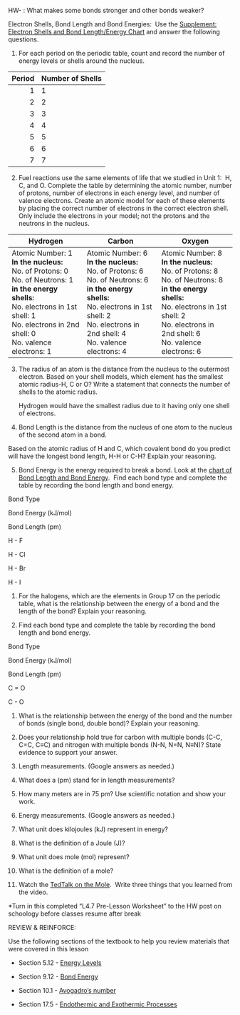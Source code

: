 HW- : What makes some bonds stronger and other bonds weaker?

  

Electron Shells, Bond Length and Bond Energies:  Use the [Supplement: Electron Shells and Bond Length/Energy Chart](https://docs.google.com/document/d/1Z8IZoPStv40yWmrDEjkSEYnKK9HrlaerI0k95XmCNwI/edit?usp=sharing) and answer the following questions.

  

1.  For each period on the periodic table, count and record the number of energy levels or shells around the nucleus.
	
	
  | Period | Number of Shells |
  | ------:|:---------------- |
  |      1 | 1                |
  |      2 | 2                |
  |      3 | 3                |
  |      4 | 4                |
  |      5 | 5                |
  |      6 | 6                |
  |      7 | 7                |

  

2.  Fuel reactions use the same elements of life that we studied in Unit 1:  H, C, and O. Complete the table by determining the atomic number, number of protons, number of electrons in each energy level, and number of valence electrons. Create an atomic model for each of these elements by placing the correct number of electrons in the correct electron shell. Only include the electrons in your model; not the protons and the neutrons in the nucleus.
	
	
| Hydrogen                                                                                                                                                                                                                     | Carbon                                                                                                                                                                                                                        | Oxygen                                                                                                                                                                                                                       |
| ---------------------------------------------------------------------------------------------------------------------------------------------------------------------------------------------------------------------------- | ----------------------------------------------------------------------------------------------------------------------------------------------------------------------------------------------------------------------------- | ---------------------------------------------------------------------------------------------------------------------------------------------------------------------------------------------------------------------------- |
| Atomic Number: 1 <br> **In the nucleus:** <br> No. of Protons: 0 <br> No. of Neutrons: 1<br> **in the energy shells:**  <br> No. electrons in 1st shell: 1  <br> No. electrons in 2nd shell: 0 <br> No. valence electrons: 1 | Atomic Number: 6 <br> **In the nucleus:** <br> No. of Protons: 6 <br> No. of Neutrons: 6 <br> **in the energy shells:**  <br> No. electrons in 1st shell: 2  <br> No. electrons in 2nd shell: 4 <br> No. valence electrons: 4 | Atomic Number: 8 <br> **In the nucleus:** <br> No. of Protons: 8 <br> No. of Neutrons: 8 <br> **in the energy shells:** <br> No. electrons in 1st shell: 2  <br> No. electrons in 2nd shell: 6 <br> No. valence electrons: 6 | 


3.  The radius of an atom is the distance from the nucleus to the outermost electron. Based on your shell models, which element has the smallest atomic radius-H, C or O? Write a statement that connects the number of shells to the atomic radius.

	Hydrogen would have the smallest radius due to it having only one shell of electrons.

  
  

4.  Bond Length is the distance from the nucleus of one atom to the nucleus of the second atom in a bond.  
    

  

Based on the atomic radius of H and C, which covalent bond do you predict will have the longest bond length, H-H or C-H? Explain your reasoning.

  
  
  
  

5.  Bond Energy is the energy required to break a bond. Look at the [chart of Bond Length and Bond Energy](https://docs.google.com/document/d/1Z8IZoPStv40yWmrDEjkSEYnKK9HrlaerI0k95XmCNwI/edit?usp=sharing).  Find each bond type and complete the table by recording the bond length and bond energy.
    

  

Bond Type

Bond Energy (kJ/mol)

Bond Length (pm)

H - F

  

  

H - Cl

  

  

H - Br

  

  

H - I 

  

  

  

1.  For the halogens, which are the elements in Group 17 on the periodic table, what is the relationship between the energy of a bond and the length of the bond? Explain your reasoning.  
    

  
  

6.  Find each bond type and complete the table by recording the bond length and bond energy.
    

  

Bond Type

Bond Energy (kJ/mol)

Bond Length (pm)

C = O

  

  

C - O 

  

  

  

1.  What is the relationship between the energy of the bond and the number of bonds (single bond, double bond)? Explain your reasoning.
    

  
  
  

2.  Does your relationship hold true for carbon with multiple bonds (C-C, C=C, C≡C) and nitrogen with multiple bonds (N-N, N=N, N≡N)? State evidence to support your answer.
    

  
  
  

7.  Length measurements. (Google answers as needed.)
    

1.  What does a (pm) stand for in length measurements?
    

  
  

2.  How many meters are in 75 pm? Use scientific notation and show your work.
    

  
  
  

8.  Energy measurements. (Google answers as needed.)
    

1.  What unit does kilojoules (kJ) represent in energy?
    

  
  

2.  What is the definition of a Joule (J)? 
    

  
  

3.  What unit does mole (mol) represent?
    

  
  

4.  What is the definition of a mole?
    

  
  

5.  Watch the [TedTalk on the Mole](https://www.ted.com/talks/daniel_dulek_how_big_is_a_mole_not_the_animal_the_other_one?language=en#t-4295).  Write three things that you learned from the video.
    

  
  
  
  
  

*Turn in this completed “L4.7 Pre-Lesson Worksheet” to the HW post on schoology before classes resume after break

  

REVIEW & REINFORCE:

Use the following sections of the textbook to help you review materials that were covered in this lesson

-   Section 5.12 - [Energy Levels](https://flexbooks.ck12.org/cbook/ck-12-chemistry-flexbook-2.0/section/5.12/primary/lesson/energy-level-ms-ps/)
    
-   Section 9.12 - [Bond Energy](https://flexbooks.ck12.org/cbook/ck-12-chemistry-flexbook-2.0/section/9.12/primary/lesson/bond-energy-chem/) 
    
-   Section 10.1 - [Avogadro’s number](https://flexbooks.ck12.org/cbook/ck-12-chemistry-flexbook-2.0/section/10.1/primary/lesson/avogadros-number-chem/)
    
-   Section 17.5 - [Endothermic and Exothermic Processes](https://flexbooks.ck12.org/cbook/ck-12-chemistry-flexbook-2.0/section/17.5/primary/lesson/exothermic-and-endothermic-processes-chem/)